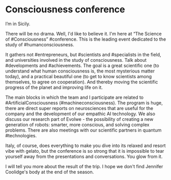# Consciousness conference
I’m in Sicily.

There will be no drama. Well, I'd like to believe it. I'm here at “The Science of #Consciousness” #conference. This is the leading event dedicated to the study of #humanconsciousness.

It gathers not #entrepreneurs, but #scientists and #specialists in the field, and universities involved in the study of consciousness. Talk about #developments and #achievements. The goal is a great scientific one (to understand what human consciousness is, the most mysterious matter today), and a practical beautiful one (to get to know scientists among themselves, to agree on cooperation). And thereby moving the scientific progress of the planet and improving life on it.

The main blocks in which the team and I participate are related to #ArtificialConsciousness (#machineconsciousness). The program is huge, there are direct super reports on neurosciences that are useful for the company and the development of our empathic AI technology. We also discuss our research part of Evolwe - the possibility of creating a new generation of robots: smarter, more conscious, and solving complex problems. There are also meetings with our scientific partners in quantum #technologies.

Italy, of course, does everything to make you dive into its relaxed and resort vibe with gelato, but the conference is so strong that it is impossible to tear yourself away from the presentations and conversations. You glow from it.

I will tell you more about the result of the trip. I hope we don't find Jennifer Coolidge's body at the end of the season.
